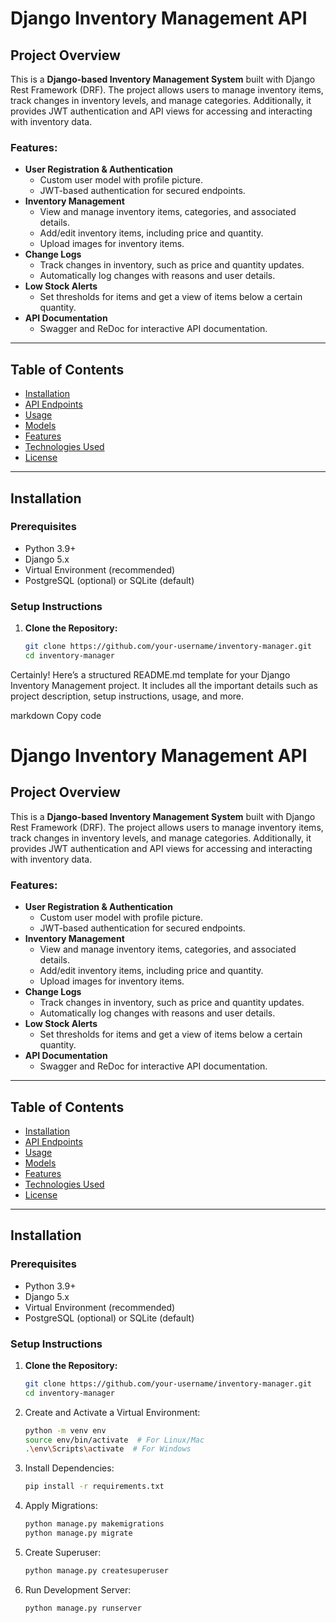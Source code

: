 # Django Inventory Management API

## Project Overview
This is a **Django-based Inventory Management System** built with Django Rest Framework (DRF). The project allows users to manage inventory items, track changes in inventory levels, and manage categories. Additionally, it provides JWT authentication and API views for accessing and interacting with inventory data.

### Features:
- **User Registration & Authentication**
    - Custom user model with profile picture.
    - JWT-based authentication for secured endpoints.
- **Inventory Management**
    - View and manage inventory items, categories, and associated details.
    - Add/edit inventory items, including price and quantity.
    - Upload images for inventory items.
- **Change Logs**
    - Track changes in inventory, such as price and quantity updates.
    - Automatically log changes with reasons and user details.
- **Low Stock Alerts**
    - Set thresholds for items and get a view of items below a certain quantity.
- **API Documentation**
    - Swagger and ReDoc for interactive API documentation.

---

## Table of Contents
- [Installation](#installation)
- [API Endpoints](#api-endpoints)
- [Usage](#usage)
- [Models](#models)
- [Features](#features)
- [Technologies Used](#technologies-used)
- [License](#license)

---

## Installation

### Prerequisites
- Python 3.9+
- Django 5.x
- Virtual Environment (recommended)
- PostgreSQL (optional) or SQLite (default)
  
### Setup Instructions

1. **Clone the Repository:**
   ```bash
   git clone https://github.com/your-username/inventory-manager.git
   cd inventory-manager
Certainly! Here’s a structured README.md template for your Django Inventory Management project. It includes all the important details such as project description, setup instructions, usage, and more.

markdown
Copy code
# Django Inventory Management API

## Project Overview
This is a **Django-based Inventory Management System** built with Django Rest Framework (DRF). The project allows users to manage inventory items, track changes in inventory levels, and manage categories. Additionally, it provides JWT authentication and API views for accessing and interacting with inventory data.

### Features:
- **User Registration & Authentication**
    - Custom user model with profile picture.
    - JWT-based authentication for secured endpoints.
- **Inventory Management**
    - View and manage inventory items, categories, and associated details.
    - Add/edit inventory items, including price and quantity.
    - Upload images for inventory items.
- **Change Logs**
    - Track changes in inventory, such as price and quantity updates.
    - Automatically log changes with reasons and user details.
- **Low Stock Alerts**
    - Set thresholds for items and get a view of items below a certain quantity.
- **API Documentation**
    - Swagger and ReDoc for interactive API documentation.

---

## Table of Contents
- [Installation](#installation)
- [API Endpoints](#api-endpoints)
- [Usage](#usage)
- [Models](#models)
- [Features](#features)
- [Technologies Used](#technologies-used)
- [License](#license)

---

## Installation

### Prerequisites
- Python 3.9+
- Django 5.x
- Virtual Environment (recommended)
- PostgreSQL (optional) or SQLite (default)
  
### Setup Instructions

1. **Clone the Repository:**
   ```bash
   git clone https://github.com/your-username/inventory-manager.git
   cd inventory-manager
   
2. Create and Activate a Virtual Environment:
    ```bash
    python -m venv env
    source env/bin/activate  # For Linux/Mac
    .\env\Scripts\activate  # For Windows

3. Install Dependencies:

    ```bash
    pip install -r requirements.txt
4. Apply Migrations:

    ```bash
    python manage.py makemigrations
    python manage.py migrate
5. Create Superuser:
    ```bash
    python manage.py createsuperuser

6. Run Development Server:
    ```bash
    python manage.py runserver
